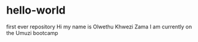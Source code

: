 # hello-world
first ever repository
Hi my name is Olwethu Khwezi Zama 
I am currently on the Umuzi bootcamp
